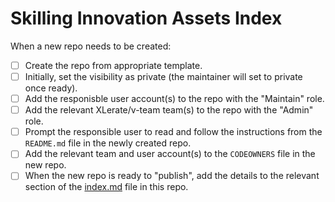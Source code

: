 # Skilling Innovation Assets Index

When a new repo needs to be created:
- [ ] Create the repo from appropriate template.
- [ ] Initially, set the visibility as private (the maintainer will set to private once ready).
- [ ] Add the responisble user account(s) to the repo with the "Maintain" role.
- [ ] Add the relevant XLerate/v-team team(s) to the repo with the "Admin" role.
- [ ] Prompt the responsible user to read and follow the instructions from the `README.md` file in the newly created repo.
- [ ] Add the relevant team and user account(s) to the `CODEOWNERS` file in the new repo.
- [ ] When the new repo is ready to "publish", add the details to the relevant section of the [index.md](index.md) file in this repo.
